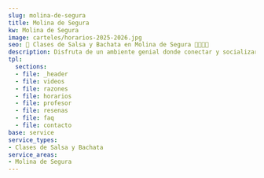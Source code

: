 ```yaml
---
slug: molina-de-segura
title: Molina de Segura
kw: Molina de Segura
image: carteles/horarios-2025-2026.jpg
seo: 🪇 Clases de Salsa y Bachata en Molina de Segura 💃🏻🕺🏻
description: Disfruta de un ambiente genial donde conectar y socializar mientras aprendes a bailar y sudas de alegría en Molina de Segura. ¡Reserva tu clase hoy!
tpl:
  sections:
  - file: _header
  - file: videos
  - file: razones
  - file: horarios
  - file: profesor
  - file: resenas
  - file: faq
  - file: contacto
base: service
service_types:
- Clases de Salsa y Bachata
service_areas:
- Molina de Segura
---
```



